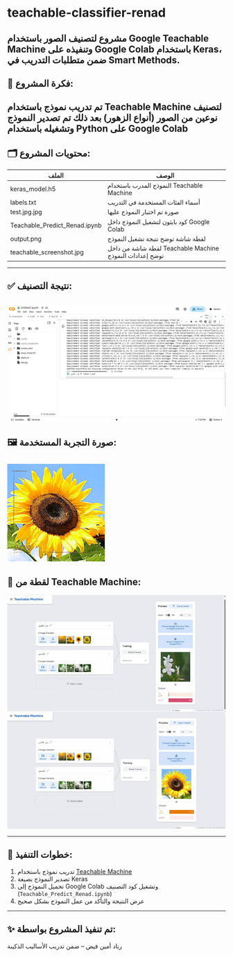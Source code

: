 # teachable-classifier-renad
مشروع لتصنيف الصور باستخدام Google Teachable Machine وتنفيذه على Google Colab باستخدام Keras، ضمن متطلبات التدريب في Smart Methods.
---
## 🧠 فكرة المشروع:
تم تدريب نموذج باستخدام Teachable Machine لتصنيف نوعين من الصور (أنواع الزهور)
بعد ذلك تم تصدير النموذج وتشغيله باستخدام Python على Google Colab
---
## 🗂️ محتويات المشروع:

| الملف | الوصف |
|-------|-------|
| keras_model.h5 | النموذج المدرب باستخدام Teachable Machine |
| labels.txt | أسماء الفئات المستخدمة في التدريب |
| test.jpg.jpg | صورة تم اختبار النموذج عليها |
| Teachable_Predict_Renad.ipynb | كود بايثون لتشغيل النموذج داخل Google Colab |
| output.png | لقطة شاشة توضح نتيجة تشغيل النموذج |
| teachable_screenshot.jpg | لقطة شاشة من داخل Teachable Machine توضح إعدادات النموذج |
---
## ✅ نتيجة التصنيف:
![تصنيف الصورة](https://raw.githubusercontent.com/ibxzr/teachable-classifier-renad/main/output.png)
---
## 🖼️ صورة التجربة المستخدمة:

![test image](https://raw.githubusercontent.com/ibxzr/teachable-classifier-renad/main/test.jpg.jpg)
---
## 🧠 لقطة من Teachable Machine:

![Teachable Machine](https://raw.githubusercontent.com/ibxzr/teachable-classifier-renad/main/teachable_screenshot.jpg)

---
## 📌 خطوات التنفيذ:

1. تدريب نموذج باستخدام [Teachable Machine](https://teachablemachine.withgoogle.com/)
2. تصدير النموذج بصيغة Keras
3. تحميل النموذج إلى Google Colab وتشغيل كود التصنيف (`Teachable_Predict_Renad.ipynb`)
4. عرض النتيجة والتأكد من عمل النموذج بشكل صحيح
---
## ✨ تم تنفيذ المشروع بواسطة:
رناد أمين فيض – ضمن تدريب الأساليب الذكيىة
